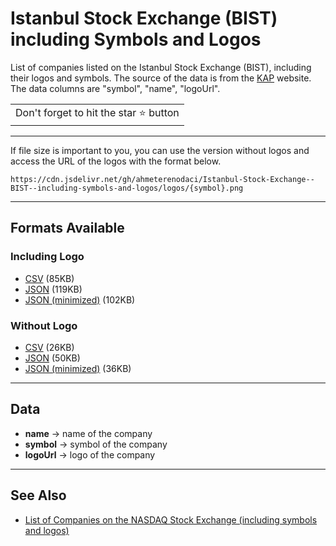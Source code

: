 # Istanbul Stock Exchange (BIST) including Symbols and Logos

List of companies listed on the Istanbul Stock Exchange (BIST), including their logos and symbols. The source of the data is from the [KAP](https://www.kap.org.tr/tr/bist-sirketler) website. The data columns are "symbol", "name", "logoUrl".

<table>
	<tr>
		<td>
			Don't forget to hit the star ⭐ button
		</td>
	</tr>
</table>

---

If file size is important to you, you can use the version without logos and access the URL of the logos with the format below.

`https://cdn.jsdelivr.net/gh/ahmeterenodaci/Istanbul-Stock-Exchange--BIST--including-symbols-and-logos/logos/{symbol}.png`

---

## Formats Available

### Including Logo

-  [CSV](https://cdn.jsdelivr.net/gh/ahmeterenodaci/Istanbul-Stock-Exchange--BIST--including-symbols-and-logos/nasdaq.csv) (85KB)
-  [JSON](https://cdn.jsdelivr.net/gh/ahmeterenodaci/Istanbul-Stock-Exchange--BIST--including-symbols-and-logos/nasdaq.json) (119KB)
-  [JSON (minimized)](https://cdn.jsdelivr.net/gh/ahmeterenodaci/Istanbul-Stock-Exchange--BIST--including-symbols-and-logos/nasdaq.min.json) (102KB)

### Without Logo

-  [CSV](https://cdn.jsdelivr.net/gh/ahmeterenodaci/Istanbul-Stock-Exchange--BIST--including-symbols-and-logos/without_logo.csv) (26KB)
-  [JSON](https://cdn.jsdelivr.net/gh/ahmeterenodaci/Istanbul-Stock-Exchange--BIST--including-symbols-and-logos/without_logo.json) (50KB)
-  [JSON (minimized)](https://cdn.jsdelivr.net/gh/ahmeterenodaci/Istanbul-Stock-Exchange--BIST--including-symbols-and-logos/without_logo.min.json) (36KB)

---

## Data

-  **name** -> name of the company
-  **symbol** -> symbol of the company
-  **logoUrl** -> logo of the company

---

## See Also

-  [List of Companies on the NASDAQ Stock Exchange (including symbols and logos)](https://github.com/ahmeterenodaci/Nasdaq-Stock-Exchange-including-Symbols-and-Logos)
